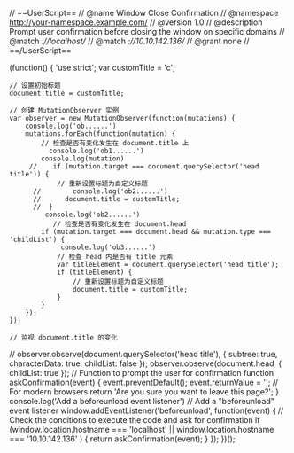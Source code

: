 // ==UserScript==
// @name         Window Close Confirmation
// @namespace    http://your-namespace.example.com/
// @version      1.0
// @description  Prompt user confirmation before closing the window on specific domains
// @match        *://localhost/*
// @match        *://10.10.142.136/*
// @grant        none
// ==/UserScript==

(function() {
    'use strict';
   var customTitle = 'c';

    // 设置初始标题
    document.title = customTitle;

    // 创建 MutationObserver 实例
    var observer = new MutationObserver(function(mutations) {
        console.log('ob......')
        mutations.forEach(function(mutation) {
            // 检查是否有变化发生在 document.title 上
              console.log('ob1......')
            console.log(mutation)
         //    if (mutation.target === document.querySelector('head title')) {
                // 重新设置标题为自定义标题
          //        console.log('ob2......')
          //      document.title = customTitle;
          //  }
             console.log('ob2......')
               // 检查是否有变化发生在 document.head
            if (mutation.target === document.head && mutation.type === 'childList') {
                 console.log('ob3......')
                // 检查 head 内是否有 title 元素
                var titleElement = document.querySelector('head title');
                if (titleElement) {
                    // 重新设置标题为自定义标题
                    document.title = customTitle;
                }
            }
        });
    });

    // 监视 document.title 的变化
   // observer.observe(document.querySelector('head title'), { subtree: true, characterData: true, childList: false });
  observer.observe(document.head, { childList: true });
    // Function to prompt the user for confirmation
    function askConfirmation(event) {
        event.preventDefault();
        event.returnValue = ''; // For modern browsers
        return 'Are you sure you want to leave this page?';
    }
console.log('Add a beforeunload event listener')
    // Add a "beforeunload" event listener
    window.addEventListener('beforeunload', function(event) {
        // Check the conditions to execute the code and ask for confirmation
        if (window.location.hostname === 'localhost' || window.location.hostname === '10.10.142.136' ) {
            return askConfirmation(event);
        }
    });
})();

